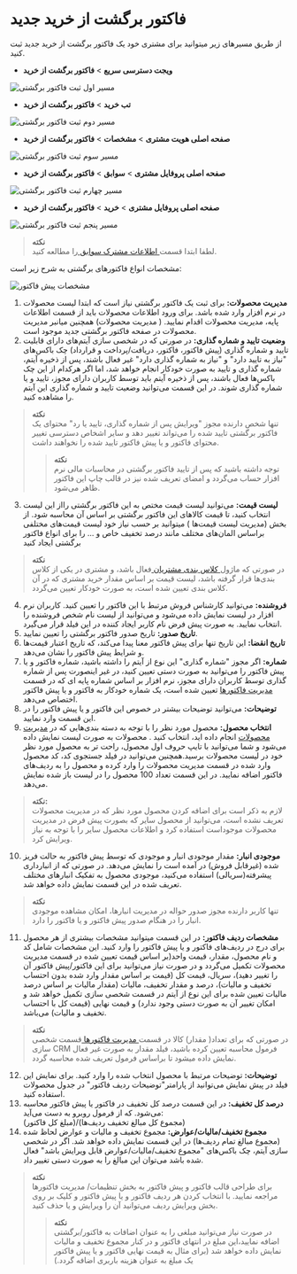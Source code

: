 # فاکتور برگشت از خرید جدید 
 از طریق مسیرهای زیر میتوانید برای مشتری خود یک  فاکتور برگشت از خرید جدید ثبت کنید.<br>
- **ویجت دسترسی سریع** > **فاکتور برگشت از خرید**

![مسیر اول ثبت فاکتور برگشتی](./Images/new-purchase-return-invoice-method1.png)

- **تب خرید** > **فاکتور برگشت از خرید**

![مسیر دوم ثبت فاکتور برگشتی](./Images/new-purchase-return-invoice-method2.png)

- **صفحه اصلی هویت مشتری** > **مشخصات** > **فاکتور برگشت از خرید**

![مسیر سوم ثبت فاکتور برگشتی](./Images/new-purchase-return-invoice-method3.png)

- **صفحه اصلی پروفایل مشتری** > **سوابق** > **فاکتور برگشت از خرید**

![مسیر چهارم ثبت فاکتور برگشتی](./Images/new-purchase-return-invoice-method4.png)

- **صفحه اصلی پروفایل مشتری** > **خرید** > **فاکتور برگشت از خرید**

![مسیر پنجم ثبت فاکتور برگشتی](./Images/new-purchase-return-invoice-method5.png)

> **نکته**<br>
 لطفا ابتدا قسمت[ اطلاعات مشترک سوابق ](https://github.com/1stco/PayamGostarDocs/blob/master/Help/Integrated-bank/Database/Records/Joint-record-information/Joint-record-information.md)را مطالعه کنید.

مشخصات انواع فاکتورهای برگشتی به شرح زیر است:

![مشخصات پیش فاکتور](./Images/qoute-information.png)

1. **مدیریت محصولات:**  برای ثبت یک فاکتور برگشتی نیاز است که ابتدا لیست محصولات در نرم افزار وارد شده باشد. برای ورود اطلاعات محصولات باید از قسمت اطلاعات پایه، مدیریت محصولات اقدام نمایید. ( مدیریت محصولات) همچنین میانبر مدیریت محصولات در صفحه فاکتور برگشتی جدید موجود است.
2.  **وضعیت تایید و شماره گذاری:** در صورتی که در شخصی سازی آیتم‌های دارای قابلیت تایید و شماره گذاری (پیش فاکتور، فاکتور، دریافت/پرداخت و قرارداد) چک باکس‌های "نیاز به تایید دارد" و "نیاز به شماره گذاری دارد" غیر فعال باشند، پس از ذخیره آیتم، شماره گذاری و تایید به صورت خودکار انجام خواهد شد، اما اگر هرکدام از این چک باکس‌ها فعال باشند، پس از ذخیره آیتم باید توسط کاربران دارای مجوز، تایید و یا شماره گذاری شوند. در این قسمت می‌توانید وضعیت تایید و شماره گذاری این آیتم را مشاهده کنید.

>**نکته** <br>
 تنها شخص دارنده مجوز "ویرایش پس از شماره گذاری، تایید یا رد" محتوای یک فاکتور برگشتی تایید شده را می‌تواند تغییر دهد و سایر اشخاص دسترسی تغییر محتوای فاکتور و یا پیش فاکتور تایید شده را نخواهند داشت.
>>**نکته** <br>
توجه داشته باشید که  پس از تایید فاکتور برگشتی در محاسبات مالی نرم افزار حساب می‌گردد و امضای تعریف شده نیز در قالب چاپ این فاکتور ظاهر می‌شود.

3. **لیست قیمت:** می‌توانید لیست قیمت مختص به این فاکتور برگشتی رااز این لیست انتخاب کنید، تا قیمت کالاهای این  فاکتور برگشتی بر اساس آن محاسبه شود. از بخش (مدیریت لیست قیمت‌ها ) میتوانید بر حسب نیاز خود لیست قیمت‌های مختلفی براساس المان‌های مختلف مانند درصد تخفیف خاص و ...  را برای انواع فاکتور برگشتی ایجاد کنید

> **نکته** <br>
در صورتی که ماژول[ کلاس بندی مشتریان ](https://github.com/1stco/PayamGostarDocs/blob/master/Help/Settings/Customer-classification-management/Customer-classification-management.md)فعال باشد، و مشتری در یکی از کلاس بندی‌ها قرار گرفته باشد، لیست قیمت بر  اساس مقدار خرید مشتری که در آن  کلاس بندی تعیین شده است، به صورت خودکار تعیین می‌گردد.

4. **فروشنده:** می‌توانید کارشناس فروش مرتبط با این فاکتور را تعیین کنید. کاربران نرم افزار در لیست نمایش داده می‌شود و می‌توانید از لیست نام شخص فروشنده را انتخاب نمایید. به صورت پیش فرض نام کاربر ایجاد کننده در این فیلد قرار می‌گیرد.
5. **تاریخ صدور:** تاریخ صدور فاکتور برگشتی را تعیین نمایید.
6. **تاریخ انقضا:** این تاریخ تنها برای پیش فاکتور معنا پیدا می‌کند، که تاریخ اعتبار قیمت‌ها و شرایط پیش فاکتور را نشان می‌دهد.
7. **شماره:** اگر مجوز "شماره گذاری" این نوع از آیتم را داشته باشید، شماره فاکتور و یا پیش فاکتور را می‌توانید به صورت دستی تعیین کنید، در غیر اینصورت پس از شماره گذاری توسط کاربران دارای مجوز، نرم افزار بر اساس شماره پایه ای که در قسمت [مدیریت فاکتورها](https://github.com/1stco/PayamGostarDocs/blob/master/Help/Settings/Personalization-crm/Factor-management/Factor-management.md)  تعیین شده است، یک شماره خودکار به فاکتور و یا پیش فاکتور اختصاص می‌دهد.
8. **توضیحات:** می‌توانید توضیحات  بیشتر در خصوص این فاکتور و یا پیش فاکتور را در این قسمت وارد نمایید.
9. **انتخاب محصول:** محصول مورد نظر را با توجه به دسته بندی‌هایی که در [مدیریت محصولات](https://github.com/1stco/PayamGostarDocs/blob/master/Help/Basic-Information/Product%20management/Product-management.md)    انجام داده اید، انتخاب کنید . محصولات به صورت لیست نمایش داده می‌شود و شما می‌توانید با تایپ حروف اول محصول، راحت تر به محصول مورد نظر خود در لیست محصولات برسید.همچنین می‌توانید در فیلد جستجوی کد، کد محصول وارد شده در قسمت مدیریت محصولات را وارد کرده و محصول را به ردیف‌های فاکتور اضافه نمایید. در این قسمت تعداد 100 محصول را در لیست باز شده نمایش می‌دهد.

> **نکته:**<br> 
لازم به ذکر است برای اضافه کردن محصول مورد نظر که در مدیریت محصولات تعریف نشده است، می‌توانید از محصول سایر که بصورت پیش فرض در مدیریت محصولات موجوداست استفاده کرد و اطلاعات محصول سایر را با توجه به نیاز ویرایش کرد.

10. **موجودی انبار:** مقدار موجودی انبار و موجودی که توسط پیش فاکتور به حالت فریز شده (غیرقابل فروش) در آمده است را نمایش می‌دهد. در صورتی که از انبارداری پیشرفته(سریالی) استفاده می‌کنید، موجودی محصول به تفکیک انبارهای مختلف تعریف شده در این قسمت نمایش داده خواهد شد.

> **نکته**<br>
تنها کاربر دارنده مجوز صدور حواله در مدیریت انبارها، امکان مشاهده موجودی انبار را در هنگام صدور پیش فاکتور و یا فاکتور را دارد.

11. **مشخصات ردیف فاکتور:** در این قسمت میتوانید مشخصات بیشتری از هر محصول برای درج در ردیف‌های فاکتور و یا پیش فاکتور را وارد کنید. این مشخصات شامل کد و نام محصول، مقدار، قیمت واحد(بر اساس قیمت تعیین شده در قسمت مدیریت محصولات تکمیل می‌گردد و در صورت نیاز می‌توانید برای این فاکتور/پیش فاکتور آن را تغییر دهید)، سریال، قیمت کل (قیمت بر اساس مقدار وارد شده بدون احتساب تخفیف و مالیات)، درصد و مقدار تخفیف، مالیات (مقدار مالیات بر اساس درصد مالیات تعیین شده برای این نوع از آیتم در قسمت شخصی سازی تکمیل خواهد شد و امکان تغییر آن به صورت دستی وجود ندارد) و قیمت نهایی (قیمت کل با احتساب تخفیف و مالیات) می‌باشد.

> **نکته**<br>
 در صورتی که برای تعداد( مقدار) کالا در قسمت[ مدیریت فاکتورها ](https://github.com/1stco/PayamGostarDocs/blob/master/Help/Settings/Personalization-crm/Factor-management/Factor-management.md) قسمت شخصی سازی CRM فرمول محاسبه تعیین کرده باشید، فیلد مقدار به صورت غیر فعال نمایش داده میشود تا براساس فرمول تعریف شده محاسبه گردد.

12. **توضیحات:** توضیحات مرتبط با محصول انتخاب شده را وارد کنید. برای نمایش این فیلد در پیش نمایش می‌توانید از پارامتر"توضیحات ردیف فاکتور" در جدول محصولات استفاده کنید.
13. **درصد کل تخفیف:** در این قسمت درصد کل تخفیف در فاکتور یا پیش فاکتور محاسبه می‌شود. که از فرمول روبرو به دست می‌آید: <br>
	(مبلغ کل فاکتور)/(مجموع کل مبالغ تخفیف ردیف‌ها)                                       
14. **مجموع تخفیف/مالیات/عوارض:** مجموع تخفیف و مالیات و عوارض لحاظ شده (مجموع مبالغ تمام ردیف‌ها) در این قسمت نمایش داده خواهد شد. اگر در شخصی سازی آیتم، چک باکس‌های "مجموع تخفیف/مالیات/عوارض قابل ویرایش باشد" فعال شده باشد می‌توان این مبالغ را به صورت دستی تغییر داد.

> **نکته**<br>
برای طراحی قالب فاکتور و پیش فاکتور به بخش تنظیمات/ مدیریت فاکتورها مراجعه نمایید.
با انتخاب کردن هر ردیف فاکتور و یا پیش فاکتور و کلیک بر روی بخش ویرایش ردیف می‌توانید آن را ویرایش و یا حذف کنید.
>> **نکته**<br> در صورت نیاز می‌توانید مبلغی را به عنوان اضافات به فاکتور/برگشتی اضافه نمایید،این مبلغ در انتهای فاکتور و در کنار مجموع تخفیف و مالیات نمایش داده خواهد شد (برای مثال به قیمت نهایی فاکتور و یا پیش فاکتور یک مبلغ به عنوان هزینه باربری اضافه گردد.)


